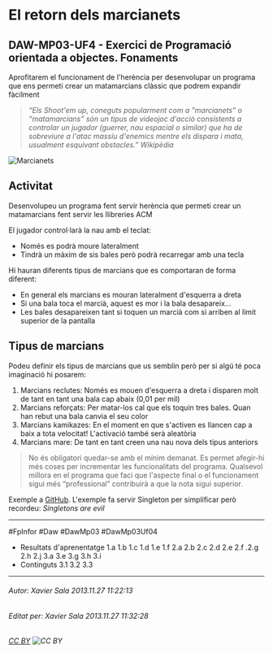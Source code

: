 # El retorn dels marcianets
## DAW-MP03-UF4 - Exercici de Programació orientada a objectes. Fonaments
Aprofitarem el funcionament de l'herència per desenvolupar un programa que ens permeti crear un matamarcians clàssic que podrem expandir fàcilment

> *“Els Shoot'em up, coneguts popularment com a ”marcianets” o “matamarcians” són un tipus de videojoc d'acció consistents a controlar un jugador (guerrer, nau espacial o similar) que ha de sobreviure a l'atac massiu d'enemics mentre els dispara i mata, usualment esquivant obstacles.” Wikipèdia* 

![Marcianets](http://img31.imageshack.us/img31/6623/6dl4.png "Marcianets")

Activitat
----------------------
Desenvolupeu un programa fent servir herència que permeti crear un matamarcians fent servir les llibreries ACM

El jugador control·larà la nau amb el teclat:

* Només es podrà moure lateralment 
* Tindrà un màxim de sis bales però podrà recarregar amb una tecla

Hi hauran diferents tipus de marcians que es comportaran de forma diferent:

* En general els marcians es mouran lateralment d'esquerra a dreta
* Si una bala toca el marcià, aquest es mor i la bala desapareix...
* Les bales desapareixen tant si toquen un marcià com si arriben al límit superior de la pantalla

Tipus de marcians
---------------------------
Podeu definir els tipus de marcians que us semblin però per si algú té poca imaginació hi posarem: 

1. Marcians reclutes: Només es mouen d'esquerra a dreta i disparen molt de tant en tant una bala cap abaix (0,01 per mil)
2. Marcians reforçats: Per matar-los cal que els toquin tres bales. Quan han rebut una bala canvia el seu color
3. Marcians kamikazes: En el moment en que s'activen es llancen cap a baix a tota velocitat! L'activació també serà aleatòria
4. Marcians mare: De tant en tant creen una nau nova  dels tipus anteriors

> No és obligatori quedar-se amb el mínim demanat. Es permet afegir-hi més coses per incrementar les funcionalitats del programa. Qualsevol millora en el programa que faci que l'aspecte final o el funcionament sigui més “professional” contribuirà a que la nota sigui superior.

Exemple a [GitHub](https://github.com/utrescu/Marcianets). L'exemple fa servir Singleton per simplificar però recordeu: *Singletons are evil*

---

#FpInfor #Daw #DawMp03 #DawMp03Uf04

* Resultats d'aprenentatge 1.a 1.b 1.c 1.d 1.e 1.f 2.a 2.b 2.c 2.d 2.e 2.f .2.g 2.h 2.j 3.a 3.e 3.g 3.h 3.i
* Continguts 3.1 3.2 3.3
---

###### Autor: Xavier Sala 2013.11.27 11:22:13
###### Editat per: Xavier Sala 2013.11.27 11:32:28
###### [CC BY](https://creativecommons.org/licenses/by/4.0/) ![CC BY](https://licensebuttons.net/l/by/3.0/80x15.png)
